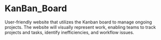 # KanBan_Board
User-friendly website that utilizes the Kanban board to manage ongoing projects. The website will visually represent work, enabling teams to track projects and tasks, identify inefficiencies, and workflow issues. 
